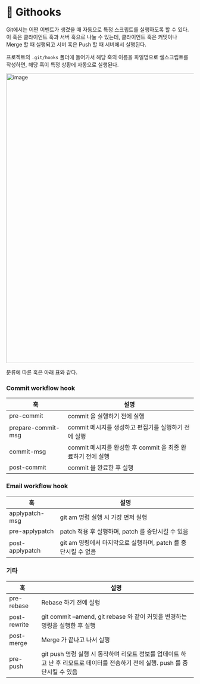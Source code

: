 # 🌳 Githooks

Git에서는 어떤 이벤트가 생겼을 때 자동으로 특정 스크립트를 실행하도록 할 수 있다. 이 훅은 클라이언트 훅과 서버 훅으로 나눌 수 있는데, 클라이언트 훅은 커밋이나 Merge 할 때 실행되고 서버 훅은 Push 할 때 서버에서 실행된다. 

프로젝트의 `.git/hooks` 폴더에 들어가서 해당 훅의 이름을 파일명으로 쉘스크립트를 작성하면, 해당 훅이 특정 상황에 자동으로 실행된다. 

<img width="776" alt="image" src="https://user-images.githubusercontent.com/81006587/203177263-6763519c-e0d9-4dc0-a1e7-d9ea1b529de1.png">

분류에 따른 훅은 아래 표와 같다.​

### Commit workflow hook

|훅|설명|
|-|-|
|pre-commit|commit 을 실행하기 전에 실행|
|prepare-commit-msg|commit 메시지를 생성하고 편집기를 실행하기 전에 실행|
|commit-msg|commit 메시지를 완성한 후 commit 을 최종 완료하기 전에 실행|
|post-commit|commit 을 완료한 후 실행|

### Email workflow hook

|훅|설명|
|-|-|
|applypatch-msg|git am 명령 실행 시 가장 먼저 실행|
|pre-applypatch|patch 적용 후 실행하며, patch 를 중단시킬 수 있음|
|post-applypatch|git am 명령에서 마지막으로 실행하며, patch 를 중단시킬 수 없음|

### 기타

|훅|설명|
|-|-|
|pre-rebase|Rebase 하기 전에 실행|
|post-rewrite|git commit –amend, git rebase 와 같이 커밋을 변경하는 명령을 실행한 후 실행
|post-merge|Merge 가 끝나고 나서 실행|
|pre-push|git push 명령 실행 시 동작하며 리모트 정보를 업데이트 하고 난 후 리모트로 데이터를 전송하기 전에 실행. push 를 중단시킬 수 있음|
